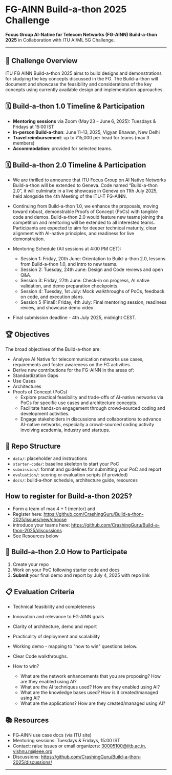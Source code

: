 # FG-AINN Build‑a‑thon 2025 Challenge

**Focus Group AI‑Native for Telecom Networks (FG‑AINN) Build-a-thon 2025**
in Collaboration with ITU AI/ML 5G Challenge.

---

## 🎯 Challenge Overview

ITU FG AINN Build-a-thon 2025 aims to build designs and demonstrations for studying the key concepts discussed in the FG. The Build-a-thon will document and showcase the feasibility and considerations of the key concepts using currently available design and implementation approaches.

## 🗓 Build-a-thon 1.0 Timeline & Participation

- **Mentoring sessions** via Zoom (May 23 – June 6, 2025): Tuesdays & Fridays at 15:00 IST  
- **In-person Build‑a‑thon**: June 11–13, 2025, Vigyan Bhawan, New Delhi  
- **Travel reimbursement**: up to ₹15,000 per head for teams (max 3 members)  
- **Accommodation**: provided for selected teams.

## 🗓 Build-a-thon 2.0 Timeline & Participation
- We are thrilled to announce that ITU Focus Group on AI Native Networks Build-a-thon will be extended to Geneva. Code named “Build-a-thon 2.0”, it will culminate in a live showcase in Geneva on 11th July 2025, held alongside the 4th Meeting of the ITU-T FG-AINN. 

- Continuing from Build-a-thon 1.0, we enhance the proposals, moving toward robust, demonstrable Proofs of Concept (PoCs) with tangible code and demos. Build-a-thon 2.0 would feature new teams joining the competition and mentoring will be extended to all interested teams.
Participants are expected to aim for deeper technical maturity, clear alignment with AI-native principles, and readiness for live demonstration. 

- Mentoring Schedule (All sessions at 4:00 PM CET):
  - Session 1: Friday, 20th June: Orientation to Build-a-thon 2.0, lessons from Build-a-thon 1.0, and intro to new teams.
  - Session 2: Tuesday, 24th June: Design and Code reviews and open Q&A.
  - Session 3: Friday, 27th June: Check-in on progress, AI native validation, and demo preparation checkpoints.
  - Session 4: Tuesday, 1st July: Mock walkthroughs of PoCs, feedback on code, and execution plans.
  - Session 5 (Final): Friday, 4th July: Final mentoring session, readiness review, and showcase demo video.
 
- Final submission deadline - 4th July 2025, midnight CEST.


## 🏆 Objectives

The broad objectives of the Build-a-thon are:
- Analyse AI Native for telecommunication networks use cases, requirements and foster awareness on the FG activities.
- Derive new contributions for the FG-AINN in the areas of:
- Standardization Gaps
- Use Cases
- Architectures
- Proofs of Concept (PoCs)
  - Explore practical feasibility and trade-offs of AI-native networks via PoCs for specific use cases and architecture concepts.
  - Facilitate hands-on engagement through crowd-sourced coding and development activities.
  - Engage stakeholders in discussions and collaborations to advance AI-native networks, especially a crowd-sourced coding activity involving academia, industry and startups.

## 🧩 Repo Structure

- `data/`: placeholder and instructions  
- `starter-code/`: baseline skeleton to start your PoC  
- `submission/`: format and guidelines for submitting your PoC and report  
- `evaluation/`: scoring or evaluation scripts (if provided)  
- `docs/`: build‑a‑thon schedule, architecture guide, resources  

## How to register for Build-a-thon 2025?
- Form a team of max 4 + 1 (mentor) and
- Register here:  https://github.com/CrashingGuru/Build-a-thon-2025/issues/new/choose
- introduce your teams here: https://github.com/CrashingGuru/Build-a-thon-2025/discussions
- See Resources below

## 🔧 Build-a-thon 2.0 How to Participate

1. Create your repo 
2. Work on your PoC following starter code and docs  
3. **Submit** your final demo and report by July 4, 2025 with repo link

## 📋 Evaluation Criteria

- Technical feasibility and completeness  
- Innovation and relevance to FG‑AINN goals  
- Clarity of architecture, demo and report  
- Practicality of deployment and scalability
- Working demo - mapping to "how to win" questions below.
- Clear Code walkthroughs.

- How to win?
  - What are the network enhancements that you are proposing? How are they enabled using AI?
  - What are the AI techniques used? How are they enabled using AI?
  - What are the knowledge bases used? How is it created/managed using AI?
  - What are the applications? How are they created/managed using AI?


## 📚 Resources

- FG‑AINN use case docs (via ITU site)  
- Mentoring sessions: Tuesdays & Fridays, 15:00 IST  
- Contact: raise issues or email organizers: 30005100@iitb.ac.in, vishnu.n@ieee.org
- Discussions: https://github.com/CrashingGuru/Build-a-thon-2025/discussions/ 
---
